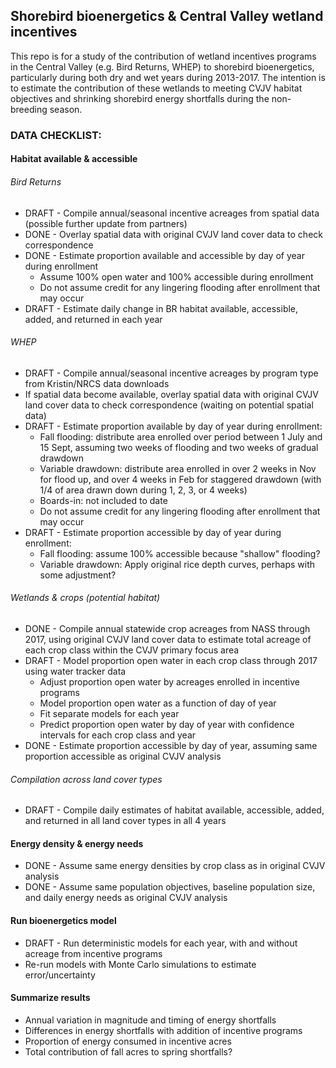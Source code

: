 Shorebird bioenergetics & Central Valley wetland incentives
-----------------------------------------------------------

This repo is for a study of the contribution of wetland incentives programs in the Central Valley (e.g. Bird Returns, WHEP) to shorebird bioenergetics, particularly during both dry and wet years during 2013-2017. The intention is to estimate the contribution of these wetlands to meeting CVJV habitat objectives and shrinking shorebird energy shortfalls during the non-breeding season.

### DATA CHECKLIST:

#### Habitat available & accessible

###### Bird Returns

-   DRAFT - Compile annual/seasonal incentive acreages from spatial data (possible further update from partners)
-   DONE - Overlay spatial data with original CVJV land cover data to check correspondence
-   DONE - Estimate proportion available and accessible by day of year during enrollment
    -   Assume 100% open water and 100% accessible during enrollment
    -   Do not assume credit for any lingering flooding after enrollment that may occur
-   DRAFT - Estimate daily change in BR habitat available, accessible, added, and returned in each year

###### WHEP

-   DRAFT - Compile annual/seasonal incentive acreages by program type from Kristin/NRCS data downloads
-   If spatial data become available, overlay spatial data with original CVJV land cover data to check correspondence (waiting on potential spatial data)
-   DRAFT - Estimate proportion available by day of year during enrollment:
    -   Fall flooding: distribute area enrolled over period between 1 July and 15 Sept, assuming two weeks of flooding and two weeks of gradual drawdown
    -   Variable drawdown: distribute area enrolled in over 2 weeks in Nov for flood up, and over 4 weeks in Feb for staggered drawdown (with 1/4 of area drawn down during 1, 2, 3, or 4 weeks)
    -   Boards-in: not included to date
    -   Do not assume credit for any lingering flooding after enrollment that may occur
-   DRAFT - Estimate proportion accessible by day of year during enrollment:
    -   Fall flooding: assume 100% accessible because "shallow" flooding?
    -   Variable drawdown: Apply original rice depth curves, perhaps with some adjustment?

###### Wetlands & crops (potential habitat)

-   DONE - Compile annual statewide crop acreages from NASS through 2017, using original CVJV land cover data to estimate total acreage of each crop class within the CVJV primary focus area
-   DRAFT - Model proportion open water in each crop class through 2017 using water tracker data
    -   Adjust proportion open water by acreages enrolled in incentive programs
    -   Model proportion open water as a function of day of year
    -   Fit separate models for each year
    -   Predict proportion open water by day of year with confidence intervals for each crop class and year
-   DONE - Estimate proportion accessible by day of year, assuming same proportion accessible as original CVJV analysis

###### Compilation across land cover types

-   DRAFT - Compile daily estimates of habitat available, accessible, added, and returned in all land cover types in all 4 years

#### Energy density & energy needs

-   DONE - Assume same energy densities by crop class as in original CVJV analysis
-   DONE - Assume same population objectives, baseline population size, and daily energy needs as original CVJV analysis

#### Run bioenergetics model

-   DRAFT - Run deterministic models for each year, with and without acreage from incentive programs
-   Re-run models with Monte Carlo simulations to estimate error/uncertainty

#### Summarize results

-   Annual variation in magnitude and timing of energy shortfalls
-   Differences in energy shortfalls with addition of incentive programs
-   Proportion of energy consumed in incentive acres
-   Total contribution of fall acres to spring shortfalls?
